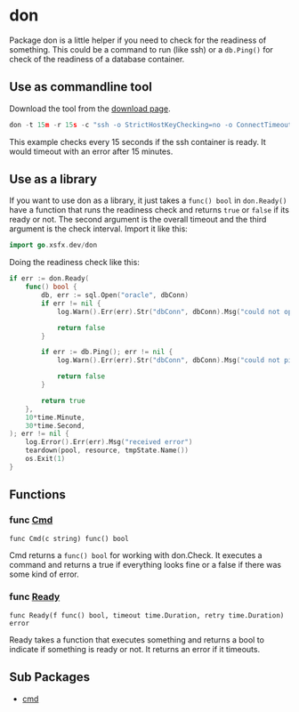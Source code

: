 # don

Package don is a little helper if you need to check for the readiness of something.
This could be a command to run (like ssh) or a `db.Ping()` for check of the readiness
of a database container.

## Use as commandline tool

Download the tool from the [download page](https://git.xsfx.dev/xsteadfastx/don/releases).

```go
don -t 15m -r 15s -c "ssh -o StrictHostKeyChecking=no -o ConnectTimeout=10 root@container"
```

This example checks every 15 seconds if the ssh container is ready. It would timeout with an
error after 15 minutes.

## Use as a library

If you want to use don as a library, it just takes a `func() bool` in `don.Ready()`
have a function that runs the readiness check and returns `true` or `false` if its
ready or not. The second argument is the overall timeout and
the third argument is the check interval. Import it like this:

```go
import go.xsfx.dev/don
```

Doing the readiness check like this:

```go
if err := don.Ready(
	func() bool {
		db, err := sql.Open("oracle", dbConn)
		if err != nil {
			log.Warn().Err(err).Str("dbConn", dbConn).Msg("could not open connection")

			return false
		}

		if err := db.Ping(); err != nil {
			log.Warn().Err(err).Str("dbConn", dbConn).Msg("could not ping")

			return false
		}

		return true
	},
	10*time.Minute,
	30*time.Second,
); err != nil {
	log.Error().Err(err).Msg("received error")
	teardown(pool, resource, tmpState.Name())
	os.Exit(1)
}
```

## Functions

### func [Cmd](/don.go#L65)

`func Cmd(c string) func() bool`

Cmd returns a `func() bool` for working with don.Check. It executes a command and
returns a true if everything looks fine or a false if there was some kind of error.

### func [Ready](/don.go#L83)

`func Ready(f func() bool, timeout time.Duration, retry time.Duration) error`

Ready takes a function that executes something and returns a bool to indicate if
something is ready or not. It returns an error if it timeouts.

## Sub Packages

* [cmd](./cmd)
